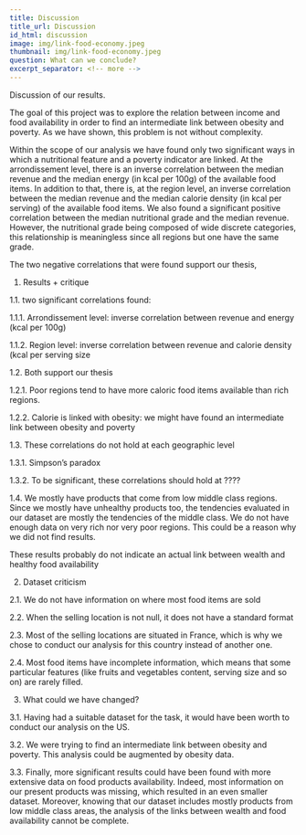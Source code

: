```yaml
---
title: Discussion
title_url: Discussion
id_html: discussion
image: img/link-food-economy.jpeg
thumbnail: img/link-food-economy.jpeg
question: What can we conclude?
excerpt_separator: <!-- more -->
---
```

Discussion of our results.
 
<!-- more -->


The goal of this project was to explore the relation between income and food availability in order to find an intermediate link between obesity and poverty. As we have shown, this problem is not without complexity. 

Within the scope of our analysis we have found only two significant ways in which a nutritional feature and a poverty indicator are linked. At the arrondissement level, there is an inverse correlation between the median revenue and the median energy (in kcal per 100g) of the available food items. In addition to that, there is, at the region level, an inverse correlation between the median revenue and the median calorie density (in kcal per serving) of the available food items. We also found a significant positive correlation between the median nutritional grade and the median revenue. However, the nutritional grade being composed of wide discrete categories, this relationship is meaningless since all regions but one have the same grade.

The two negative correlations that were found support our thesis, 

1. Results + critique

1.1. two significant correlations found: 

1.1.1. Arrondissement level: inverse correlation between revenue and energy (kcal per 100g)

1.1.2. Region level: inverse correlation between revenue and calorie density (kcal per serving size

1.2. Both support our thesis

1.2.1. Poor regions tend to have more caloric food items available than rich regions.

1.2.2. Calorie is linked with obesity: we might have found an intermediate link between obesity and poverty

1.3. These correlations do not hold at each geographic level

1.3.1. Simpson’s paradox

1.3.2. To be significant, these correlations should hold at ????

1.4. We mostly have products that come from low middle class regions. Since we mostly have unhealthy products too, the tendencies evaluated in our dataset are mostly the tendencies of the middle class. We do not have enough data on very rich nor very poor regions. This could be a reason why we did not find results. 

These results probably do not indicate an actual link between wealth and healthy food availability

2. Dataset criticism

2.1. We do not have information on where most food items are sold

2.2. When the selling location is not null, it does not have a standard format

2.3. Most of the selling locations are situated in France, which is why we chose to conduct our analysis for this country instead of another one.

2.4. Most food items have incomplete information, which means that some particular features (like fruits and vegetables content, serving size and so on) are rarely filled.

3. What could we have changed?

3.1. Having had a suitable dataset for the task, it would have been worth to conduct our analysis on the US.

3.2. We were trying to find an intermediate link between obesity and poverty. This analysis could be augmented by obesity data.

3.3. Finally, more significant results could have been found with more extensive data on food products availability. Indeed, most information on our present products was missing, which resulted in an even smaller dataset. Moreover, knowing that our dataset includes mostly products from low middle class areas, the analysis of the links between wealth and food availability cannot be complete. 